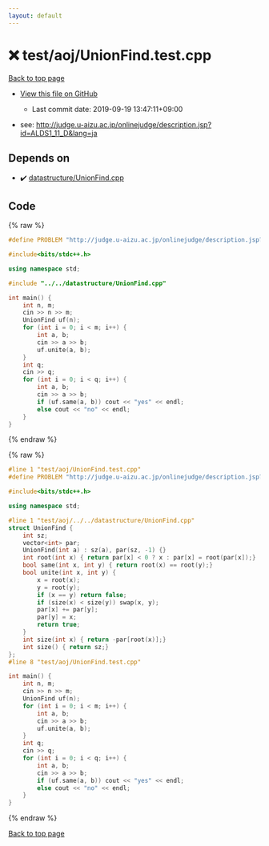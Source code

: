 ```yaml
---
layout: default
---
```


<!-- mathjax config similar to math.stackexchange -->
<script type="text/javascript" async
  src="https://cdnjs.cloudflare.com/ajax/libs/mathjax/2.7.5/MathJax.js?config=TeX-MML-AM_CHTML">
</script>
<script type="text/x-mathjax-config">
  MathJax.Hub.Config({
    TeX: { equationNumbers: { autoNumber: "AMS" }},
    tex2jax: {
      inlineMath: [ ['$','$'] ],
      processEscapes: true
    },
    "HTML-CSS": { matchFontHeight: false },
    displayAlign: "left",
    displayIndent: "2em"
  });
</script>

<script type="text/javascript" src="https://cdnjs.cloudflare.com/ajax/libs/jquery/3.4.1/jquery.min.js"></script>
<script src="https://cdn.jsdelivr.net/npm/jquery-balloon-js@1.1.2/jquery.balloon.min.js" integrity="sha256-ZEYs9VrgAeNuPvs15E39OsyOJaIkXEEt10fzxJ20+2I=" crossorigin="anonymous"></script>
<script type="text/javascript" src="../../../assets/js/copy-button.js"></script>
<link rel="stylesheet" href="../../../assets/css/copy-button.css" />


# :x: test/aoj/UnionFind.test.cpp

<a href="../../../index.html">Back to top page</a>

* <a href="{{ site.github.repository_url }}/blob/master/test/aoj/UnionFind.test.cpp">View this file on GitHub</a>
    - Last commit date: 2019-09-19 13:47:11+09:00


* see: <a href="http://judge.u-aizu.ac.jp/onlinejudge/description.jsp?id=ALDS1_11_D&lang=ja">http://judge.u-aizu.ac.jp/onlinejudge/description.jsp?id=ALDS1_11_D&lang=ja</a>


## Depends on

* :heavy_check_mark: <a href="../../../library/datastructure/UnionFind.cpp.html">datastructure/UnionFind.cpp</a>


## Code

<a id="unbundled"></a>
{% raw %}
```cpp
#define PROBLEM "http://judge.u-aizu.ac.jp/onlinejudge/description.jsp?id=ALDS1_11_D&lang=ja"

#include<bits/stdc++.h>

using namespace std;

#include "../../datastructure/UnionFind.cpp"

int main() {
	int n, m;
	cin >> n >> m;
	UnionFind uf(n);
	for (int i = 0; i < m; i++) {
		int a, b;
		cin >> a >> b;
		uf.unite(a, b);
	}
	int q;
	cin >> q;
	for (int i = 0; i < q; i++) {
		int a, b;
		cin >> a >> b;
		if (uf.same(a, b)) cout << "yes" << endl;
		else cout << "no" << endl;
	}
}
```
{% endraw %}

<a id="bundled"></a>
{% raw %}
```cpp
#line 1 "test/aoj/UnionFind.test.cpp"
#define PROBLEM "http://judge.u-aizu.ac.jp/onlinejudge/description.jsp?id=ALDS1_11_D&lang=ja"

#include<bits/stdc++.h>

using namespace std;

#line 1 "test/aoj/../../datastructure/UnionFind.cpp"
struct UnionFind {
	int sz;
	vector<int> par;
	UnionFind(int a) : sz(a), par(sz, -1) {}
	int root(int x) { return par[x] < 0 ? x : par[x] = root(par[x]);}
	bool same(int x, int y) { return root(x) == root(y);}
	bool unite(int x, int y) {
		x = root(x);
		y = root(y);
		if (x == y) return false;
		if (size(x) < size(y)) swap(x, y);
		par[x] += par[y];
		par[y] = x;
		return true;
	}
	int size(int x) { return -par[root(x)];}
	int size() { return sz;}
};
#line 8 "test/aoj/UnionFind.test.cpp"

int main() {
	int n, m;
	cin >> n >> m;
	UnionFind uf(n);
	for (int i = 0; i < m; i++) {
		int a, b;
		cin >> a >> b;
		uf.unite(a, b);
	}
	int q;
	cin >> q;
	for (int i = 0; i < q; i++) {
		int a, b;
		cin >> a >> b;
		if (uf.same(a, b)) cout << "yes" << endl;
		else cout << "no" << endl;
	}
}
```
{% endraw %}

<a href="../../../index.html">Back to top page</a>

